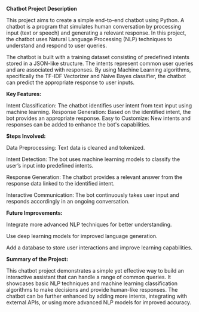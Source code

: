 **Chatbot Project Description**

This project aims to create a simple end-to-end chatbot using Python. A chatbot is a program that simulates human conversation by processing input (text or speech) and generating a relevant response. In this project, the chatbot uses Natural Language Processing (NLP) techniques to understand and respond to user queries.

The chatbot is built with a training dataset consisting of predefined intents stored in a JSON-like structure. The intents represent common user queries and are associated with responses. By using Machine Learning algorithms, specifically the TF-IDF Vectorizer and Naive Bayes classifier, the chatbot can predict the appropriate response to user inputs.


**Key Features:**

Intent Classification: The chatbot identifies user intent from text input using machine learning.
Response Generation: Based on the identified intent, the bot provides an appropriate response.
Easy to Customize: New intents and responses can be added to enhance the bot's capabilities.


**Steps Involved:**

Data Preprocessing: Text data is cleaned and tokenized.

Intent Detection: The bot uses machine learning models to classify the user’s input into predefined intents.

Response Generation: The chatbot provides a relevant answer from the response data linked to the identified intent.

Interactive Communication: The bot continuously takes user input and responds accordingly in an ongoing conversation.


**Future Improvements:**

Integrate more advanced NLP techniques for better understanding.

Use deep learning models for improved language generation.

Add a database to store user interactions and improve learning capabilities.


**Summary of the Project:**

This chatbot project demonstrates a simple yet effective way to build an interactive assistant that can handle a range of common queries. It showcases basic NLP techniques and machine learning classification algorithms to make decisions and provide human-like responses. The chatbot can be further enhanced by adding more intents, integrating with external APIs, or using more advanced NLP models for improved accuracy.

